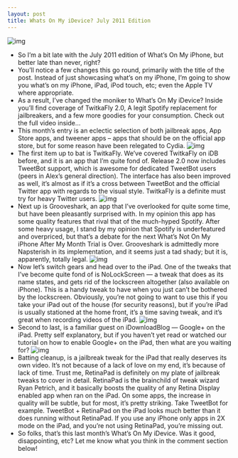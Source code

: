```yaml
---
layout: post
title: Whats On My iDevice? July 2011 Edition
---
```

![img](http://media.idownloadblog.com/wp-content/uploads/2011/08/Whats-on-my-idevice-july-2011-e1312207933846.png)
* So I’m a bit late with the July 2011 edition of What’s On My iPhone, but better late than never, right?
* You’ll notice a few changes this go round, primarily with the title of the post. Instead of just showcasing what’s on my iPhone, I’m going to show you what’s on my iPhone, iPad, iPod touch, etc; even the Apple TV where appropriate.
* As a result, I’ve changed the moniker to What’s On My iDevice? Inside you’ll find coverage of TwitkaFly 2.0, A legit Spotify replacement for jailbreakers, and a few more goodies for your consumption. Check out the full video inside…
* This month’s entry is an eclectic selection of both jailbreak apps, App Store apps, and tweener apps – apps that should be on the official app store, but for some reason have been relegated to Cydia.
![img](http://media.idownloadblog.com/wp-content/uploads/2011/08/twitkafly-womid.png)
* The first item up to bat is TwitkaFly. We’ve covered TwitkaFly on iDB before, and it is an app that I’m quite fond of. Release 2.0 now includes TweetBot support, which is awesome for dedicated TweetBot users (peers in Alex’s general direction). The interface has also been improved as well, it’s almost as if it’s a cross between TweetBot and the official Twitter app with regards to the visual style. TwitkaFly is a definite must try for heavy Twitter users.
![img](http://media.idownloadblog.com/wp-content/uploads/2011/08/grooveshark-womid.png)
* Next up is Grooveshark, an app that I’ve overlooked for quite some time, but have been pleasantly surprised with. In my opinion this app has some quality features that rival that of the much-hyped Spotify. After some heavy usage, I stand by my opinion that Spotify is underfeatured and overpriced, but that’s a debate for the next What’s Not On My iPhone After My Month Trial is Over. Grooveshark is admittedly more Napsterish in its implementation, and it seems just a tad shady; but it is, apparently, totally legal.
![img](http://media.idownloadblog.com/wp-content/uploads/2011/08/nolockscreen-womid.png)
* Now let’s switch gears and head over to the iPad. One of the tweaks that I’ve become quite fond of is NoLockScreen — a tweak that does as its name states, and gets rid of the lockscreen altogether (also available on iPhone). This is a handy tweak to have when you just can’t be bothered by the lockscreen. Obviously, you’re not going to want to use this if you take your iPad out of the house (for security reasons), but if you’re iPad is usually stationed at the home front, it’s a time saving tweak, and it’s great when recording videos of the iPad.
![img](http://media.idownloadblog.com/wp-content/uploads/2011/08/googleplus-womid.png)
* Second to last, is a familiar guest on iDownloadBlog — Google+ on the iPad. Pretty self explanatory, but if you haven’t yet read or watched our tutorial on how to enable Google+ on the iPad, then what are you waiting for?
![img](http://media.idownloadblog.com/wp-content/uploads/2011/08/retinapad-womid.png)
* Batting cleanup, is a jailbreak tweak for the iPad that really deserves its own video. It’s not because of a lack of love on my end, it’s because of lack of time. Trust me, RetinaPad is definitely on my plate of jailbreak tweaks to cover in detail. RetinaPad is the brainchild of tweak wizard Ryan Petrich, and it basically boosts the quality of any Retina Display enabled app when ran on the iPad. On some apps, the increase in quality will be subtle, but for most, it’s pretty striking. Take TweetBot for example. TweetBot + RetinaPad on the iPad looks much better than it does running without RetinaPad. If you use any iPhone only apps in 2X mode on the iPad, and you’re not using RetinaPad, you’re missing out.
* So folks, that’s this last month’s What’s On My iDevice. Was it good, disappointing, etc? Let me know what you think in the comment section below!

